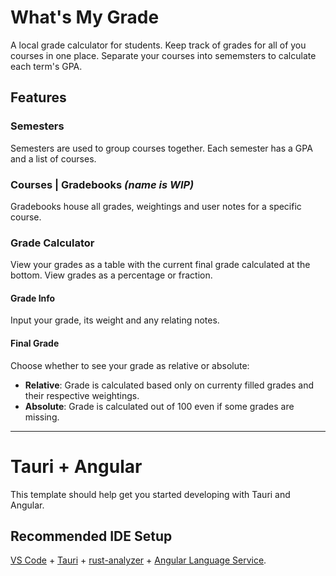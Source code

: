 # What's My Grade

A local grade calculator for students. Keep track of grades for all of you courses in one place. Separate your courses into sememsters to calculate each term's GPA.

## Features

### Semesters

Semesters are used to group courses together. Each semester has a GPA and a list of courses.

### Courses | Gradebooks _(name is WIP)_

Gradebooks house all grades, weightings and user notes for a specific course.

### Grade Calculator

View your grades as a table with the current final grade calculated at the bottom. View grades as a percentage or fraction.

#### Grade Info

Input your grade, its weight and any relating notes.

#### Final Grade

Choose whether to see your grade as relative or absolute:

- **Relative**: Grade is calculated based only on currenty filled grades and their respective weightings.
- **Absolute**: Grade is calculated out of 100 even if some grades are missing.

---

# Tauri + Angular

This template should help get you started developing with Tauri and Angular.

## Recommended IDE Setup

[VS Code](https://code.visualstudio.com/) + [Tauri](https://marketplace.visualstudio.com/items?itemName=tauri-apps.tauri-vscode) + [rust-analyzer](https://marketplace.visualstudio.com/items?itemName=rust-lang.rust-analyzer) + [Angular Language Service](https://marketplace.visualstudio.com/items?itemName=Angular.ng-template).
